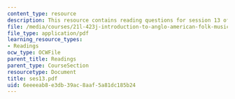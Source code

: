 ```yaml
---
content_type: resource
description: This resource contains reading questions for session 13 of the course.
file: /media/courses/21l-423j-introduction-to-anglo-american-folk-music-fall-2005/6eeeeab8e3db39ac8aaf5a81dc185b24_ses13.pdf
file_type: application/pdf
learning_resource_types:
- Readings
ocw_type: OCWFile
parent_title: Readings
parent_type: CourseSection
resourcetype: Document
title: ses13.pdf
uid: 6eeeeab8-e3db-39ac-8aaf-5a81dc185b24
---
```

